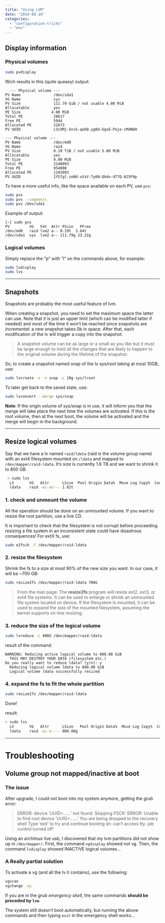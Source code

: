 ```yaml
---
title: "Using LVM"
date: "2014-08-10"
categories: 
  - "configuration-tricks"
  - "env"
---
```


## Display information

### Physical volumes

```bash
sudo pvdisplay
```

Wich results in this (quite queasy) output:
```
  --- Physical volume ---
PV Name               /dev/sda1
VG Name               sys
PV Size               111.79 GiB / not usable 4.00 MiB
Allocatable           yes
PE Size              4.00 MiB
Total PE              28617
Free PE               5944
Allocated PE          22673
PV UUID               c3cUMj-Snck-qebQ-yg0d-GgxE-Poje-cMdN6H

--- Physical volume ---
PV Name               /dev/md0
VG Name               raid
PV Size               8.19 TiB / not usable 5.00 MiB
Allocatable           yes
PE Size               4.00 MiB
Total PE              2146093
Free PE               954000
Allocated PE          1192093
PV UUID               1Y57gl-zeNd-xVzV-7y6N-Qk4n-d77Q-AI5F0p
```

To have a more useful info, like the space available on each PV, use `pvs`:
```bash
sudo pvs
sudo pvs --segments
sudo pvs /dev/sda1
```

Example of output:

```
[~] sudo pvs
PV         VG   Fmt  Attr PSize   PFree
/dev/md0   raid lvm2 a-- 8.19t  3.64t
/dev/sda1  sys  lvm2 a-- 111.79g 23.22g
```

### Logical volumes

Simply replace the “p” with “l” on the commands above, for example:

```bash
sudo lvdisplay
sudo lvs
```

----------------

## Snapshots

Snapshots are probably the most useful feature of lvm.

When creating a snapshot, you need to set the maximum space the latter can use. Note that it is just an upper limit (which can be modified latter if needed) and most of the time it won’t be reached since snapshots are _incremental_: a new snapshot takes 0b in space. After that, each modification of the lv will trigger a copy into the snapshot.

> A snapshot volume can be as large or a small as you like but it must be large enough to hold all the changes that are likely to happen to the original volume during the lifetime of the snapshot.

So, to create a snapshot named snap of the lv sys/root taking at most 10GB, use:

```bash
sudo lvcreate -s -n snap -L 10g sys/lroot
```

To later get back to the saved state, use:
```bash
sudo lvconvert --merge sys/snap
```

**__Note__**: If the origin volume of sys/snap is in use, it will inform you that the merge will take place the next time the volumes are activated. If this is the root volume, then at the next boot, the volume will be activated and the merge will begin in the background.

------------

## Resize logical volumes

Say that we have a lv named `raid/ldata` (raid is the volume group name) with an ext4 filesystem mounted on `/ldata` and mapped to `/dev/mapper/raid-ldata`. It’s size is currently 1.8 TB and we want to shrink it to 800 GB.
```bash
 > sudo lvs
  LV       VG   Attr      LSize  Pool Origin Data%  Move Log Copy%  Convert
  ldata    raid -wi-ao--- 1.82t
```

### 1. check and unmount the volume

All the operation should be done on an unmounted volume. If you want to resize the root partition, use a live CD.

It is important to check that the filesystem is not corrupt before proceeding. resizing a file system in an inconsistent state could have disastrous consequences! For extX fs, use:

```bash
sudo e2fsck -f /dev/mapper/raid-ldata
```

### 2. resize the filesystem

Shrink the fs to a size at most 90% of the new size you want. In our case, it will be ~700 GB:
```bash
sudo resize2fs /dev/mapper/raid-ldata 700G
```

> From the man page: The **resize2fs** program will resize ext2, ext3, or ext4 file systems. It can be used to enlarge or shrink an unmounted file system located on device. If the filesystem is mounted, it can be used to expand the size of the mounted filesystem, assuming the kernel supports on-line resizing.

### 3. reduce the size of the logical volume

```bash
sudo lvreduce -L 800G /dev/mapper/raid-ldata
```

result of the command:
```
WARNING: Reducing active logical volume to 800.00 GiB
  THIS MAY DESTROY YOUR DATA (filesystem etc.)
Do you really want to reduce ldata? [y/n]: y
  Reducing logical volume ldata to 800.00 GiB
  Logical volume ldata successfully resized
```

### 4. expand the fs to fit the whole partition

```bash
sudo resize2fs /dev/mapper/raid-ldata
```

Done!

result:
```bash
> sudo lvs
  LV       VG   Attr      LSize   Pool Origin Data%  Move Log Copy%  Convert
  ldata    raid -wi-a---- 800.00g
```

----------

# Troubleshooting

## Volume group not mapped/inactive at boot

### The issue

After upgrade, I could not boot into my system anymore, getting the grub error:

> ERROR: device ‘UUID=……’ not found. Skipping FSCK’ ERROR: Unable to find root device ‘UUID=……’ You are being dropped to the recovery shell Type ‘exit’ to try and continue booting sh: can’t access tty: job control turned off’

Using an archlinux live usb, I discovered that my lvm partitions did not show up in `/dev/mapper/`. First, the command `vgdisplay` showed not vg. Then, the command `lvdisplay` showed INACTIVE logical volumes…

### A Really partial solution

To activate a vg (and all the lv it contains), use the following:

```bash
vgscan
vgchange -ay
```

If you are in the _grub emergency shell_, the same commands **should be preceded by `lvm`**.

The system still doesn’t boot automatically, but running the above commands and then typing `exit` in the emergency shell works…
